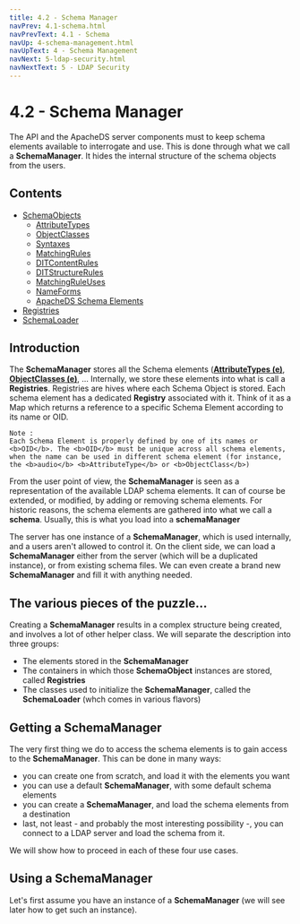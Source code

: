 ```yaml
---
title: 4.2 - Schema Manager
navPrev: 4.1-schema.html
navPrevText: 4.1 - Schema
navUp: 4-schema-management.html
navUpText: 4 - Schema Management
navNext: 5-ldap-security.html
navNextText: 5 - LDAP Security
---
```


# 4.2 - Schema Manager

The API and the ApacheDS server components must to keep schema elements available to interrogate and use. This is done through what we call a **SchemaManager**. It hides the internal structure of the schema objects from the users.


## Contents

* [SchemaObjects](4.2.1-schema-objects.html)
    * [AttributeTypes](4.2.1.1-attribute-types.html)
    * [ObjectClasses](4.2.1.2-object-classes.html)
    * [Syntaxes](4.2.1.3-syntaxes.html)
    * [MatchingRules](4.2.1.4-matching-rules.html)
    * [DITContentRules](4.2.1.5-dit-content-rules.html)
    * [DITStructureRules](4.2.1.6-dit-structure-rules.html)
    * [MatchingRuleUses](4.2.1.7-matching-rule-uses.html)
    * [NameForms](4.2.1.8-name-forms.html)
    * [ApacheDS Schema Elements](4.2.1.9-apacheds-schema-elements.html)
* [Registries](4.2.2-registries.html)
* [SchemaLoader](4.2.43-schema-loader.html)

## Introduction

The **SchemaManager** stores all the Schema elements (**[AttributeTypes (e)]()**, **[ObjectClasses (e)]()**, ... Internally, we store these elements into what is call a **Registries**.  Registries are hives where each Schema Object is stored. Each schema element has a dedicated **Registry** associated with it. Think of it as a Map which returns a reference to a specific Schema Element according to its name or OID.

    Note : 
    Each Schema Element is properly defined by one of its names or <b>OID</b>. The <b>OID</b> must be unique across all schema elements, 
    when the name can be used in different schema element (for instance, the <b>audio</b> <b>AttributeType</b> or <b>ObjectClass</b>)

From the user point of view, the **SchemaManager** is seen as a representation of the available LDAP schema elements. It can of course be extended, or modified, by adding or removing schema elements. For historic reasons, the schema elements are gathered into what we call a **schema**. Usually, this is what you load into a **schemaManager**

The server has one instance of a **SchemaManager**, which is used internally, and a users aren't allowed to control it. On the client side, we can load a **SchemaManager** either from the server (which will be a duplicated instance), or from existing schema files. We can even create a brand new **SchemaManager** and fill it with anything needed.

## The various pieces of the puzzle...

Creating a **SchemaManager** results in a complex structure being created, and involves a lot of other helper class. We will separate the description into three groups:

* The elements stored in the **SchemaManager**
* The containers in which those **SchemaObject** instances are stored, called **Registries**
* The classes used to initialize the **SchemaManager**, called the **SchemaLoader** (whch comes in various flavors)

## Getting a SchemaManager

The very first thing we do to access the schema elements is to gain access to the **SchemaManager**. This can be done in many ways:

* you can create one from scratch, and load it with the elements you want
* you can use a default **SchemaManager**, with some default schema elements
* you can create a **SchemaManager**, and load the schema elements from a destination
* last, not least - and probably the most interesting possibility -, you can connect to a LDAP server and load the schema from it.

We will show how to proceed in each of these four use cases.


## Using a SchemaManager

Let's first assume you have an instance of a **SchemaManager** (we will see later how to get such an instance). 



